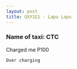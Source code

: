 ```yaml
---
layout: post
title: GXY321 - Lapu Lapu
---
```


### Name of taxi: CTC

Charged me P100

```Over charging```
